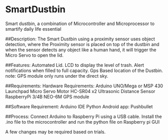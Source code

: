 # SmartDustbin
Smart dustbin, a combination of Microcontroller and Microprocessor to smartify daily life essential 

##Description: 
The Smart Dustbin using a proximity sensor uses object detection, where the Proximity sensor is placed on top of the dustbin
and when the sensor detects any object like a human hand, it will trigger the Micro Servo to open the lid.

##Features:
Automated Lid.
LCD to display the level of trash.
Alert notifications when filled to full capacity.
Gps Based location of the Dustbin. note: GPS module only runs under the direct sky.

##Requirements:
Hardware Requirements: 
Arduino UNO/Mega or MSP 430 Launchpad
Micro Servo Motor
HC-SR04 x2 Ultrasonic Distance Sensor
RaspberryPi 3/4B
NEO-6M GPS module

##Software Requirement:
Arduino IDE
Python
Android app: Pushbullet

##Process:
Connect Arduino to Raspberry Pi using a USB cable.
Install the .ino file to the microcontroller and run the python file on Raspberry pi GUI

A few changes may be required based on trials.
